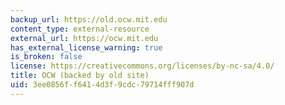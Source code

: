 ```yaml
---
backup_url: https://old.ocw.mit.edu
content_type: external-resource
external_url: https://ocw.mit.edu
has_external_license_warning: true
is_broken: false
license: https://creativecommons.org/licenses/by-nc-sa/4.0/
title: OCW (backed by old site)
uid: 3ee0856f-f641-4d3f-9cdc-79714fff907d
---
```

